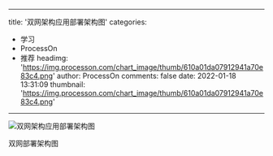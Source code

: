 
---
title: '双网架构应用部署架构图'
categories: 
 - 学习
 - ProcessOn
 - 推荐
headimg: 'https://img.processon.com/chart_image/thumb/610a01da07912941a70e83c4.png'
author: ProcessOn
comments: false
date: 2022-01-18 13:31:09
thumbnail: 'https://img.processon.com/chart_image/thumb/610a01da07912941a70e83c4.png'
---

<div>   
<img class="thumb" alt="双网架构应用部署架构图" src="https://img.processon.com/chart_image/thumb/610a01da07912941a70e83c4.png" referrerpolicy="no-referrer">
<p>双网部署架构图</p>  
</div>
            